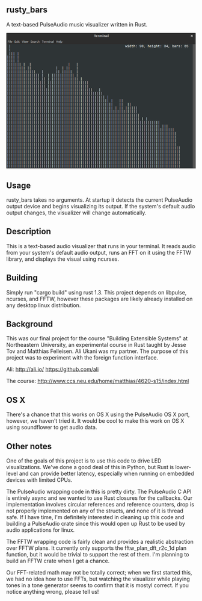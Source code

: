 rusty_bars
----------

A text-based PulseAudio music visualizer written in Rust.

![](https://raw.githubusercontent.com/PaulFurtado/rusty_bars/master/rusty_bars_screenshot.png)


Usage
-----
rusty_bars takes no arguments. At startup it detects the current PulseAudio
output device and begins visualizing its output. If the system's default
audio output changes, the visualizer will change automatically.

Description
------------
This is a text-based audio visualizer that runs in your terminal. It reads
audio from your system's default audio output, runs an FFT on it using the
FFTW library, and displays the visual using ncurses.

Building
--------
Simply run "cargo build" using rust 1.3.
This project depends on libpulse, ncurses, and FFTW, however these packages
are likely already installed on any desktop linux distribution.

Background
----------
This was our final project for the course "Building Extensible Systems" at
Northeastern University, an experimental course in Rust taught by Jesse Tov
and Matthias Felleisen. Ali Ukani was my partner. The purpose of this
project was to experiment with the foreign function interface.

Ali: http://ali.io/  https://github.com/ali

The course: http://www.ccs.neu.edu/home/matthias/4620-s15/index.html

OS X
----
There's a chance that this works on OS X using the PulseAudio OS X port,
however, we haven't tried it. It would be cool to make this work on OS X
using soundflower to get audio data.

Other notes
-----------
One of the goals of this project is to use this code to drive LED
visualizations. We've done a good deal of this in Python, but Rust is
lower-level and can provide better latency, especially when running on
embedded devices with limited CPUs.

The PulseAudio wrapping code in this is pretty dirty. The PulseAudio C API
is entirely async and we wanted to use Rust closures for the callbacks.
Our implementation involves circular references and reference counters,
drop is not properly implemented on any of the structs, and none of it is
thread safe. If I have time, I'm definitely interested in cleaning up this
code and building a PulseAudio crate since this would open up Rust to be
used by audio applications for linux.

The FFTW wrapping code is fairly clean and provides a realistic abstraction
over FFTW plans. It currently only supports the fftw_plan_dft_r2c_1d plan
function, but it would be trivial to support the rest of them. I'm planning
to build an FFTW crate when I get a chance.

Our FFT-related math may not be totally correct; when we first started this,
we had no idea how to use FFTs, but watching the visualizer while playing
tones in a tone generator seems to confirm that it is mostyl correct. If
you notice anything wrong, please tell us!
